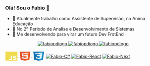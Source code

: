 ### Olá! Sou o Fabio 👋

- 🔭 Atualmente trabalho como Assistente de Supervisão, na Anima Educação
- 🌱 No 2º Periodo de Analise e Desenvolvimento de Sistemas
- 👯 Me desenvolvendo para virar um futuro Dev FrotEnd

<div align="center">
  <a href="https://github.com/fabiopdiogo">
  <img width="70%" src="https://streak-stats.demolab.com/?user=fabiopdiogo&theme=dracula" alt="fabiopdiogo" />
  <img width="41%"  src="https://github-readme-stats-git-masterrstaa-rickstaa.vercel.app/api/top-langs?username=fabiopdiogo&show_icons=true&locale=en&layout=compact&theme=dracula" alt="fabiopdiogo" />  
  <img width="49%" padding="0" src="https://github-readme-stats-git-masterrstaa-rickstaa.vercel.app/api?username=fabiopdiogo&show_icons=true&locale=en&theme=dracula" alt="fabiopdiogo" />

  
</div>
 
<div style="display: inline_block"><br>
<img align="center" alt="Fabio-Js" height="30" width="40" src="https://raw.githubusercontent.com/devicons/devicon/master/icons/javascript/javascript-plain.svg">
<img align="center" alt="Fabio-HTML" height="30" width="40" src="https://raw.githubusercontent.com/devicons/devicon/master/icons/html5/html5-original.svg">
<img align="center" alt="Fabio-CSS" height="30" width="40" src="https://raw.githubusercontent.com/devicons/devicon/master/icons/css3/css3-original.svg">
<img align="center" alt="Fabio-C#" height="30" width="40" src="https://cdn.jsdelivr.net/gh/devicons/devicon/icons/csharp/csharp-original.svg">
<img align="center" alt="Fabio-React" height="30" width="40" src="https://cdn.jsdelivr.net/gh/devicons/devicon/icons/react/react-original.svg" />
<img align="center" alt="Fabio-Next" height="30" width="40" src="https://cdn.jsdelivr.net/gh/devicons/devicon/icons/nextjs/nextjs-original-wordmark.svg" />
          
</div>
